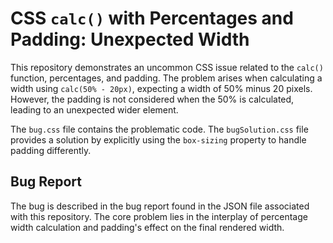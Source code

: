 # CSS `calc()` with Percentages and Padding: Unexpected Width

This repository demonstrates an uncommon CSS issue related to the `calc()` function, percentages, and padding. The problem arises when calculating a width using `calc(50% - 20px)`, expecting a width of 50% minus 20 pixels. However, the padding is not considered when the 50% is calculated, leading to an unexpected wider element.

The `bug.css` file contains the problematic code. The `bugSolution.css` file provides a solution by explicitly using the `box-sizing` property to handle padding differently.

## Bug Report
The bug is described in the bug report found in the JSON file associated with this repository.  The core problem lies in the interplay of percentage width calculation and padding's effect on the final rendered width.